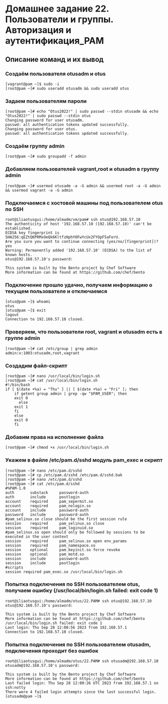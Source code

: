 # Домашнее задание 22. Пользователи и группы. Авторизация и аутентификация_РАМ  

## Описание команд и их вывод
### Создаём пользователя otusadm и otus
```
[vagrant@pam ~]$ sudo -i
[root@pam ~]# sudo useradd otusadm && sudo useradd otus
```

### Задаем пользователям пароли
```
[root@pam ~]# echo "Otus2022!" | sudo passwd --stdin otusadm && echo "Otus2022!" | sudo passwd --stdin otus
Changing password for user otusadm.
passwd: all authentication tokens updated successfully.
Changing password for user otus.
passwd: all authentication tokens updated successfully.
```

### Создаём группу admin
```
[root@pam ~]# sudo groupadd -f admin
```

### Добавляем пользователей vagrant,root и otusadm в группу admin
```
[root@pam ~]# usermod otusadm -a -G admin && usermod root -a -G admin && usermod vagrant -a -G admin
```

### Подключаемся с хостовой машины под пользователем otus по SSH
```
root@iliaotusgui:/home/almadm/vm/pam# ssh otus@192.168.57.10
The authenticity of host '192.168.57.10 (192.168.57.10)' can't be established.
ECDSA key fingerprint is SHA256:qEZtQKPRMxOeQk6KltfzHphYOFwYcUx2FYOpF5aFerU.
Are you sure you want to continue connecting (yes/no/[fingerprint])? yes
Warning: Permanently added '192.168.57.10' (ECDSA) to the list of known hosts.
otus@192.168.57.10's password: 

This system is built by the Bento project by Chef Software
More information can be found at https://github.com/chef/bento
```

### Подключение прошло удачно, получаем информацию о текущем пользователе и отключаемся 
```
[otus@pam ~]$ whoami
otus
[otus@pam ~]$ exit
logout
Connection to 192.168.57.10 closed.
```

### Проверяем, что пользователи root, vagrant и otusadm есть в группе admin
```
[root@pam ~]# cat /etc/group | grep admin
admin:x:1003:otusadm,root,vagrant
```

### Создадим файл-скрипт
```
[root@pam ~]# nano /usr/local/bin/login.sh
[root@pam ~]# cat /usr/local/bin/login.sh
#!/bin/bash
if [ $(date +%a) = "Thu" ] || [ $(date +%a) = "Fri" ]; then
	if getent group admin | grep -qw "$PAM_USER"; then
	exit 0
      else
	exit 1
    fi
	else
    exit 0
    fi
```

### Добавим права на исполнение файла
```
[root@pam ~]# chmod +x /usr/local/bin/login.sh
```

### Укажем в файле /etc/pam.d/sshd модуль pam_exec и скрипт
```
[root@pam ~]# nano /etc/pam.d/sshd
[root@pam ~]# cp /etc/pam.d/sshd /etc/pam.d/sshd.bak
[root@pam ~]# nano /etc/pam.d/sshd
[root@pam ~]# cat /etc/pam.d/sshd
#%PAM-1.0
auth       substack     password-auth
auth       include      postlogin
account    required     pam_sepermit.so
account    required     pam_nologin.so
account    include      password-auth
password   include      password-auth
#pam_selinux.so close should be the first session rule
session    required     pam_selinux.so close
session    required     pam_loginuid.so
#pam_selinux.so open should only be followed by sessions to be executed in the user context
session    required     pam_selinux.so open env_params
session    required     pam_namespace.so
session    optional     pam_keyinit.so force revoke
session    optional     pam_motd.so
session    include      password-auth
session    include      postlogin
#scripts
session required pam_exec.so /usr/local/bin/login.sh
```

### Попытка подключения по SSH пользователем otus, получаем ошибку (/usr/local/bin/login.sh failed: exit code 1)
```
root@iliaotusgui:/home/almadm/otus/22.PAM# ssh otus@192.168.57.10
otus@192.168.57.10's password: 

This system is built by the Bento project by Chef Software
More information can be found at https://github.com/chef/bento
/usr/local/bin/login.sh failed: exit code 1
Last login: Thu Sep 28 12:08:56 2023 from 192.168.57.1
Connection to 192.168.57.10 closed.
```

### Попытка подключения по SSH пользователем otusadm, подключения проходит без ошибок
```
root@iliaotusgui:/home/almadm/otus/22.PAM# ssh otusadm@192.168.57.10
otusadm@192.168.57.10's password: 

This system is built by the Bento project by Chef Software
More information can be found at https://github.com/chef/bento
Last failed login: Thu Sep 28 12:00:26 UTC 2023 from 192.168.57.1 on ssh:notty
There were 4 failed login attempts since the last successful login.
[otusadm@pam ~]$ 
```